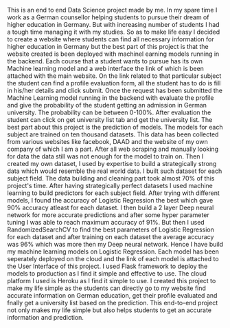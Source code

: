 This is an end to end Data Science project made by me. In my spare time I work as a German counsellor helping students to pursue their dream of higher education in Germany. But with increasing number of students I had a tough time managing it with my studies. So as to make life easy I decided to create a website where students can find all necessary information for higher education in Germany but the best part of this project is that the website created is been deployed with machinel earning models running in the backend. 
Each course that a student wants to pursue has its own Machine learning model and a web interface the link of which is been attached with the main website. On the link related to that particular subject the student can find a profile evaluation form, all the student has to do is fill in his/her details and click submit. Once the request has been submitted the Machine Learning model running in the backend with evaluate the profile and give the probability of the student getting an admission in German university. The probability can be between 0-100%. After evaluation the student can click on get university list tab and get the university list.
The best part about this project is the prediction of models. The models for each subject are trained on ten thousand datasets. This data has been collected from various websites like facebook, DAAD and the website of my own company of which I am a part. After all web scraping and manually looking for data the data still was not enough for the model to train on. Then I created my own dataset, I used by expertise to build a strategically strong data which would resemble the real world data. I built such dataset for each subject field. The data building and cleaning part took almost 70% of this project's time. 
After having strategically perfect datasets I used machine learning to build predictors for each subject field. After trying with different models, I found the accuracy of Logistic Regression the best which gave 90% accuracy atleast for each dataset. I then build a 2 layer Deep neural network for more accurate predictions and after some hyper parameter tuning I was able to reach maximum accuracy of 91%. But then I used RandomizedSearchCV to find the best parameters of Logistic Regression for each dataset and after training on each dataset the average accuracy was 96% which was more then my Deep neural network. Hence I have build my machine learning models on Logistic Regression. 
Each model has been seperately deployed on the cloud and the link of each model is attached to the User Interface of this project. 
I used Flask framework to deploy the models to production as I find it simple and effective to use. The cloud platform I used is Heroku as I find it simple to use. 
I created this project to make my life simple as the students can directly go to my website find accurate information on German education, get their profile evaluated and fnally get a university list based on the prediction. This end-to-end project not only makes my life simple but also helps students to get an accurate information and prediction. 
